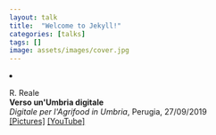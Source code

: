 ```yaml
---
layout: talk
title:  "Welcome to Jekyll!"
categories: [talks]
tags: []
image: assets/images/cover.jpg
---
```



<li><p>R. Reale<br>
<b>Verso un'Umbria digitale</b><br>
<i>Digitale per l'Agrifood in Umbria</i>, Perugia, 27/09/2019<br>
<a href="https://photos.app.goo.gl/UXT9qKDvPGjNsFSq7" target="_blank">[Pictures]</a>
<a href="https://youtu.be/sUdNJO3dKC4" target="_blank">[YouTube]</a>
</p>
</li>
